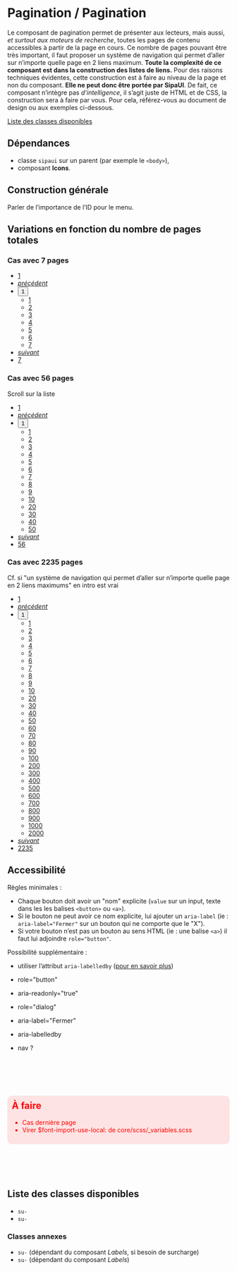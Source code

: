# Pagination / Pagination

Le composant de pagination permet de présenter aux lecteurs, mais aussi, *et surtout aux moteurs de recherche*, toutes les pages de contenu accessibles à partir de la page en cours. Ce nombre de pages pouvant être très important, il faut proposer un système de navigation qui permet d’aller sur n’importe quelle page en 2 liens maximum. **Toute la complexité de ce composant est dans la construction des listes de liens.** Pour des raisons techniques évidentes, cette construction est à faire au niveau de la page et non du composant. **Elle ne peut donc être portée par SipaUI**. De fait, ce composant n’intègre pas *d’intelligence*, il s’agit juste de HTML et de CSS, la construction sera à faire par vous. Pour cela, référez-vous au document de design ou aux exemples ci-dessous.

<a href="#liste-classes" target="_self" class="link-button">Liste des classes disponibles</a>

<div class="dependances">

## Dépendances
- classe `sipaui` sur un parent (par exemple le `<body>`),
- composant **Icons**.

</div>

## Construction générale

Parler de l’importance de l’ID pour le menu.

## Variations en fonction du nombre de pages totales

### Cas avec 7 pages

<div class="sipaui">
	<nav>
		<ul class="surcharge-storybook su-pagination su-first-page">
			<li class="su-pagination-item su-page-link"><a href="#">1</a></li>
			<li class="su-pagination-item su-page-link"><a href="#"><i class="su-icon">précédent</i></a></li>
			<li class="su-pagination-item su-page-select">
				<button data-sutoggleclass='{"parent":"nav","klass":"su-pages-list-in"}'>1</button>
				<ul class="surcharge-storybook su-pages-list">
					<li class="su-page-active"><a href="#">1</a></li>
					<li><a href="#">2</a></li>
					<li><a href="#">3</a></li>
					<li><a href="#">4</a></li>
					<li><a href="#">5</a></li>
					<li><a href="#">6</a></li>
					<li><a href="#">7</a></li>
				</ul>
			</li>
			<li class="su-pagination-item su-page-link"><a href="#"><i class="su-icon">suivant</i></a></li>
			<li class="su-pagination-item su-page-link"><a href="#">7</a></li>
		</ul>
	</nav>
</div>

### Cas avec 56 pages

Scroll sur la liste

<div class="sipaui">
	<nav>
		<ul class="surcharge-storybook su-pagination su-first-page">
		    <li class="su-pagination-item su-page-link"><a href="#">1</a></li>
		    <li class="su-pagination-item su-page-link"><a href="#"><i class="su-icon">précédent</i></a></li>
		    <li class="su-pagination-item su-page-select">
		    	<button data-sutoggleclass='{"parent":"nav","klass":"su-pages-list-in"}'>1</button>
		    	<ul class="surcharge-storybook su-pages-list">
				    <li class="su-page-active"><a href="#">1</a></li>
				    <li><a href="#">2</a></li>
				    <li><a href="#">3</a></li>
				    <li><a href="#">4</a></li>
				    <li><a href="#">5</a></li>
				    <li><a href="#">6</a></li>
				    <li><a href="#">7</a></li>
				    <li><a href="#">8</a></li>
				    <li><a href="#">9</a></li>
				    <li><a href="#">10</a></li>
				    <li><a href="#">20</a></li>
				    <li><a href="#">30</a></li>
				    <li><a href="#">40</a></li>
				    <li><a href="#">50</a></li>
				</ul>
		    </li>
		    <li class="su-pagination-item su-page-link"><a href="#"><i class="su-icon">suivant</i></a></li>
		    <li class="su-pagination-item su-page-link"><a href="#">56</a></li>
		</ul>
	</nav>
</div>

### Cas avec 2235 pages

Cf. si "un système de navigation qui permet d’aller sur n’importe quelle page en 2 liens maximums" en intro est vrai
<div class="sipaui">
	<nav>
		<ul class="surcharge-storybook su-pagination su-first-page">
			<li class="su-pagination-item su-page-link"><a href="#">1</a></li>
			<li class="su-pagination-item su-page-link"><a href="#"><i class="su-icon">précédent</i></a></li>
			<li class="su-pagination-item su-page-select">
				<button data-sutoggleclass='{"parent":"nav","klass":"su-pages-list-in"}'>1</button>
				<ul class="surcharge-storybook su-pages-list">
					<li class="su-page-active"><a href="#">1</a></li>
					<li><a href="#">2</a></li>
					<li><a href="#">3</a></li>
					<li><a href="#">4</a></li>
					<li><a href="#">5</a></li>
					<li><a href="#">6</a></li>
					<li><a href="#">7</a></li>
					<li><a href="#">8</a></li>
					<li><a href="#">9</a></li>
					<li><a href="#">10</a></li>
					<li><a href="#">20</a></li>
					<li><a href="#">30</a></li>
					<li><a href="#">40</a></li>
					<li><a href="#">50</a></li>
					<li><a href="#">60</a></li>
					<li><a href="#">70</a></li>
					<li><a href="#">80</a></li>
					<li><a href="#">90</a></li>
					<li><a href="#">100</a></li>
					<li><a href="#">200</a></li>
					<li><a href="#">300</a></li>
					<li><a href="#">400</a></li>
					<li><a href="#">500</a></li>
					<li><a href="#">600</a></li>
					<li><a href="#">700</a></li>
					<li><a href="#">800</a></li>
					<li><a href="#">900</a></li>
					<li><a href="#">1000</a></li>
					<li><a href="#">2000</a></li>
				</ul>
			</li>
			<li class="su-pagination-item su-page-link"><a href="#"><i class="su-icon">suivant</i></a></li>
			<li class="su-pagination-item su-page-link"><a href="#">2235</a></li>
		</ul>
	</nav>
</div>

## Accessibilité

Règles minimales&nbsp;:
- Chaque bouton doit avoir un "nom" explicite (`value` sur un input, texte dans les les balises `<button>` ou `<a>`).
- Si le bouton ne peut avoir ce nom explicite, lui ajouter un `aria-label` (ie&nbsp;: `aria-label="Fermer"` sur un bouton qui ne comporte que le "X").
- Si votre bouton n’est pas un bouton au sens HTML (ie&nbsp;: une balise `<a>`) il faut lui adjoindre `role="button"`.

Possibilité supplémentaire&nbsp;:
- utiliser l’attribut `aria-labelledby` (<a href="https://developer.mozilla.org/fr/docs/Accessibilité/ARIA/Techniques_ARIA/Utiliser_l_attribut_aria-labelledby" target="_blank" rel="noopener">pour en savoir plus</a>)



- role="button"
- aria-readonly="true"
- role="dialog"
- aria-label="Fermer"
- aria-labelledby
- nav ?


<div style="color: red; background: rgba(255,0,0, .1); padding: 10px; border-radius: 10px; margin: 100px 0;">
	<h2 style="margin-top: 0">À faire</h2>
	<ul>
		<li>Cas dernière page</li>
		<li>Virer $font-import-use-local: de core/scss/_variables.scss</li>
	</ul>
</div>

<div id="liste-classes" class="control-titres">

## Liste des classes disponibles
- `su-`
- `su-`

### Classes annexes
- `su-` (dépendant du composant *Labels*, si besoin de surcharge)
- `su-` (dépendant du composant *Labels*)

</div>
